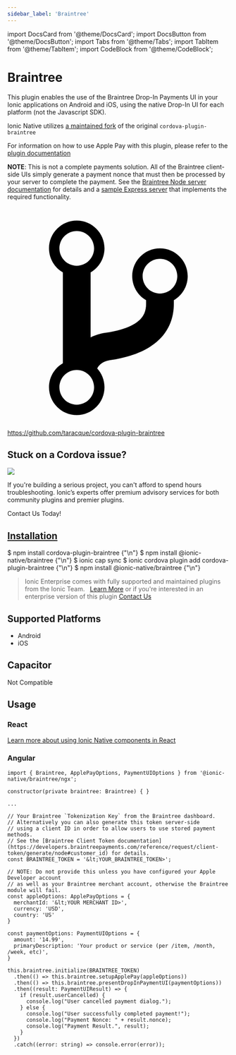 ```yaml
---
sidebar_label: 'Braintree'
---
```


import DocsCard from '@theme/DocsCard';
import DocsButton from '@theme/DocsButton';
import Tabs from '@theme/Tabs';
import TabItem from '@theme/TabItem';
import CodeBlock from '@theme/CodeBlock';

# Braintree

This plugin enables the use of the Braintree Drop-In Payments UI in your Ionic applications on Android and iOS, using the native Drop-In UI for each platform (not the Javascript SDK).

Ionic Native utilizes [a maintained fork](https://github.com/taracque/cordova-plugin-braintree) of the original `cordova-plugin-braintree`

For information on how to use Apple Pay with this plugin, please refer to the [plugin documentation](https://github.com/Taracque/cordova-plugin-braintree#apple-pay-ios-only)

**NOTE**: This is not a complete payments solution. All of the Braintree client-side UIs simply generate a payment nonce that must then be processed by your server to complete the payment.
See the [Braintree Node server documentation](https://developers.braintreepayments.com/start/hello-server/node) for details and a [sample Express server](https://github.com/braintree/braintree_express_example) that implements the required functionality.

<p><a href="https://github.com/taracque/cordova-plugin-braintree" target="_blank" rel="noopener" className="git-link">
  <svg viewBox="0 0 512 512"><path d="M416 160c0-35.3-28.7-64-64-64s-64 28.7-64 64c0 23.7 12.9 44.3 32 55.4v8.6c0 19.9-7.8 33.7-25.3 44.9-15.4 9.8-38.1 17.1-67.5 21.5-14 2.1-25.7 6-35.2 10.7V151.4c19.1-11.1 32-31.7 32-55.4 0-35.3-28.7-64-64-64S96 60.7 96 96c0 23.7 12.9 44.3 32 55.4v209.2c-19.1 11.1-32 31.7-32 55.4 0 35.3 28.7 64 64 64s64-28.7 64-64c0-16.6-6.3-31.7-16.7-43.1 1.9-4.9 9.7-16.3 29.4-19.3 38.8-5.8 68.9-15.9 92.3-30.8 36-22.8 55-57 55-98.8v-8.6c19.1-11.1 32-31.7 32-55.4zM160 56c22.1 0 40 17.9 40 40s-17.9 40-40 40-40-17.9-40-40 17.9-40 40-40zm0 400c-22.1 0-40-17.9-40-40s17.9-40 40-40 40 17.9 40 40-17.9 40-40 40zm192-256c-22.1 0-40-17.9-40-40s17.9-40 40-40 40 17.9 40 40-17.9 40-40 40z"></path></svg> https://github.com/taracque/cordova-plugin-braintree
</a></p>

<h2>Stuck on a Cordova issue?</h2>
<DocsCard className="cordova-ee-card" header="Don't waste precious time on plugin issues." href="https://ionicframework.com/sales?product_of_interest=Ionic%20Native">
  <div>
    <img src={require('./_assets/img/native-cordova-bot.png').default} class="cordova-ee-img" />
    <p>If you're building a serious project, you can't afford to spend hours troubleshooting. Ionic’s experts offer premium advisory services for both community plugins and premier plugins.</p>
    <DocsButton className="native-ee-detail">Contact Us Today!</DocsButton>
  </div>
</DocsCard>

<h2 id="installation">
  <a href="#installation">Installation</a>
</h2>
<Tabs defaultValue="Capacitor" values={[
  {value: 'Capacitor', label: 'Capacitor'},
  {value: 'Cordova', label: 'Cordova'},
  {value: 'Enterprise', label: 'Enterprise'},
]}>
  <TabItem value="Capacitor">
    <CodeBlock className="language-shell">
      $ npm install cordova-plugin-braintree {"\n"}
      $ npm install @ionic-native/braintree {"\n"}
      $ ionic cap sync
    </CodeBlock>
  </TabItem>
  <TabItem value="Cordova">
    <CodeBlock className="language-shell">
      $ ionic cordova plugin add cordova-plugin-braintree {"\n"}
      $ npm install @ionic-native/braintree {"\n"}
    </CodeBlock>
  </TabItem>
  <TabItem value="Enterprise">
    <blockquote>Ionic Enterprise comes with fully supported and maintained plugins from the Ionic Team. &nbsp;
      <a class="btn" href="https://ionic.io/docs/premier-plugins">Learn More</a> or if you're interested in an enterprise version of this plugin <a class="btn" href="https://ionicframework.com/sales?product_of_interest=Ionic%20Enterprise%20Engine">Contact Us</a></blockquote>
  </TabItem>
</Tabs>

## Supported Platforms

- Android
- iOS

## Capacitor

Not Compatible

## Usage

### React

[Learn more about using Ionic Native components in React](../native-community.md#react)

### Angular

```tsx
import { Braintree, ApplePayOptions, PaymentUIOptions } from '@ionic-native/braintree/ngx';

constructor(private braintree: Braintree) { }

...

// Your Braintree `Tokenization Key` from the Braintree dashboard.
// Alternatively you can also generate this token server-side
// using a client ID in order to allow users to use stored payment methods.
// See the [Braintree Client Token documentation](https://developers.braintreepayments.com/reference/request/client-token/generate/node#customer_id) for details.
const BRAINTREE_TOKEN = '&lt;YOUR_BRAINTREE_TOKEN>';

// NOTE: Do not provide this unless you have configured your Apple Developer account
// as well as your Braintree merchant account, otherwise the Braintree module will fail.
const appleOptions: ApplePayOptions = {
  merchantId: '&lt;YOUR MERCHANT ID>',
  currency: 'USD',
  country: 'US'
}

const paymentOptions: PaymentUIOptions = {
  amount: '14.99',
  primaryDescription: 'Your product or service (per /item, /month, /week, etc)',
}

this.braintree.initialize(BRAINTREE_TOKEN)
  .then(() => this.braintree.setupApplePay(appleOptions))
  .then(() => this.braintree.presentDropInPaymentUI(paymentOptions))
  .then((result: PaymentUIResult) => {
    if (result.userCancelled) {
      console.log("User cancelled payment dialog.");
    } else {
      console.log("User successfully completed payment!");
      console.log("Payment Nonce: " + result.nonce);
      console.log("Payment Result.", result);
    }
  })
  .catch((error: string) => console.error(error));

```
